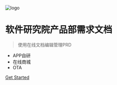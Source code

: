 ![logo](https://docsify.js.org/_media/icon.svg)

# 软件研究院产品部需求文档

> 使用在线文档编辑管理PRD

* APP自研
* 在线商城
* OTA

[Get Started](#)